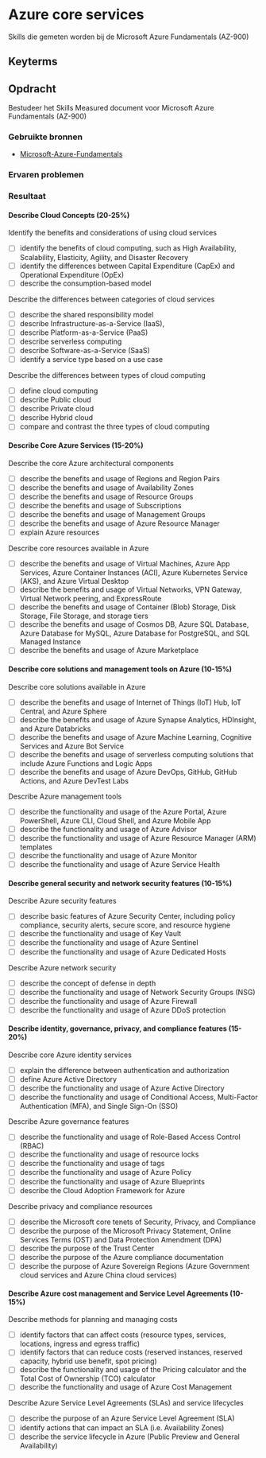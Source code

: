 # Azure core services
Skills die gemeten worden bij de Microsoft Azure Fundamentals (AZ-900)

## Keyterms


## Opdracht
Bestudeer het Skills Measured document voor Microsoft Azure Fundamentals (AZ-900)

### Gebruikte bronnen
- [Microsoft-Azure-Fundamentals](https://query.prod.cms.rt.microsoft.com/cms/api/am/binary/RE3VwUY)

### Ervaren problemen


### Resultaat

#### Describe Cloud Concepts (20-25%)

Identify the benefits and considerations of using cloud services
- [ ] identify the benefits of cloud computing, such as High Availability, Scalability, Elasticity, Agility, and Disaster Recovery
- [ ] identify the differences between Capital Expenditure (CapEx) and Operational Expenditure (OpEx)
- [ ] describe the consumption-based model

Describe the differences between categories of cloud services
- [ ] describe the shared responsibility model
- [ ] describe Infrastructure-as-a-Service (IaaS),
- [ ]  describe Platform-as-a-Service (PaaS)
- [ ]  describe serverless computing
- [ ]  describe Software-as-a-Service (SaaS)
- [ ]  identify a service type based on a use case

Describe the differences between types of cloud computing
- [ ] define cloud computing
- [ ] describe Public cloud
- [ ] describe Private cloud
- [ ] describe Hybrid cloud
- [ ] compare and contrast the three types of cloud computing

#### Describe Core Azure Services (15-20%)

Describe the core Azure architectural components
- [ ] describe the benefits and usage of Regions and Region Pairs
- [ ] describe the benefits and usage of Availability Zones
- [ ] describe the benefits and usage of Resource Groups
- [ ] describe the benefits and usage of Subscriptions
- [ ] describe the benefits and usage of Management Groups
- [ ] describe the benefits and usage of Azure Resource Manager
- [ ] explain Azure resources

Describe core resources available in Azure
- [ ] describe the benefits and usage of Virtual Machines, Azure App Services, Azure Container Instances (ACI), Azure Kubernetes Service (AKS), and Azure Virtual Desktop
- [ ] describe the benefits and usage of Virtual Networks, VPN Gateway, Virtual Network peering, and ExpressRoute
- [ ] describe the benefits and usage of Container (Blob) Storage, Disk Storage, File Storage, and storage tiers
- [ ] describe the benefits and usage of Cosmos DB, Azure SQL Database, Azure Database for MySQL, Azure Database for PostgreSQL, and SQL Managed Instance
- [ ] describe the benefits and usage of Azure Marketplace

#### Describe core solutions and management tools on Azure (10-15%)

Describe core solutions available in Azure
- [ ] describe the benefits and usage of Internet of Things (IoT) Hub, IoT Central, and Azure Sphere
- [ ] describe the benefits and usage of Azure Synapse Analytics, HDInsight, and Azure Databricks
- [ ] describe the benefits and usage of Azure Machine Learning, Cognitive Services and Azure Bot Service
- [ ] describe the benefits and usage of serverless computing solutions that include Azure Functions and Logic Apps
- [ ] describe the benefits and usage of Azure DevOps, GitHub, GitHub Actions, and Azure DevTest Labs

Describe Azure management tools
- [ ] describe the functionality and usage of the Azure Portal, Azure PowerShell, Azure CLI, Cloud Shell, and Azure Mobile App
- [ ] describe the functionality and usage of Azure Advisor
- [ ] describe the functionality and usage of Azure Resource Manager (ARM) templates
- [ ] describe the functionality and usage of Azure Monitor
- [ ] describe the functionality and usage of Azure Service Health

#### Describe general security and network security features (10-15%)

Describe Azure security features
- [ ] describe basic features of Azure Security Center, including policy compliance, security alerts, secure score, and resource hygiene
- [ ] describe the functionality and usage of Key Vault
- [ ] describe the functionality and usage of Azure Sentinel
- [ ] describe the functionality and usage of Azure Dedicated Hosts

Describe Azure network security
- [ ] describe the concept of defense in depth
- [ ] describe the functionality and usage of Network Security Groups (NSG)
- [ ] describe the functionality and usage of Azure Firewall
- [ ] describe the functionality and usage of Azure DDoS protection

#### Describe identity, governance, privacy, and compliance features (15-20%)

Describe core Azure identity services
- [ ] explain the difference between authentication and authorization
- [ ] define Azure Active Directory
- [ ] describe the functionality and usage of Azure Active Directory
- [ ] describe the functionality and usage of Conditional Access, Multi-Factor Authentication (MFA), and Single Sign-On (SSO)

Describe Azure governance features
- [ ] describe the functionality and usage of Role-Based Access Control (RBAC)
- [ ] describe the functionality and usage of resource locks
- [ ] describe the functionality and usage of tags
- [ ] describe the functionality and usage of Azure Policy
- [ ] describe the functionality and usage of Azure Blueprints
- [ ] describe the Cloud Adoption Framework for Azure

Describe privacy and compliance resources
- [ ] describe the Microsoft core tenets of Security, Privacy, and Compliance
- [ ] describe the purpose of the Microsoft Privacy Statement, Online Services Terms (OST) and Data Protection Amendment (DPA)
- [ ] describe the purpose of the Trust Center
- [ ] describe the purpose of the Azure compliance documentation
- [ ] describe the purpose of Azure Sovereign Regions (Azure Government cloud services and Azure China cloud services)

#### Describe Azure cost management and Service Level Agreements (10-15%)

Describe methods for planning and managing costs
- [ ] identify factors that can affect costs (resource types, services, locations, ingress and egress traffic)
- [ ] identify factors that can reduce costs (reserved instances, reserved capacity, hybrid use benefit, spot pricing)
- [ ] describe the functionality and usage of the Pricing calculator and the Total Cost of Ownership (TCO) calculator
- [ ] describe the functionality and usage of Azure Cost Management

Describe Azure Service Level Agreements (SLAs) and service lifecycles
- [ ] describe the purpose of an Azure Service Level Agreement (SLA)
- [ ] identify actions that can impact an SLA (i.e. Availability Zones)
- [ ] describe the service lifecycle in Azure (Public Preview and General Availability)